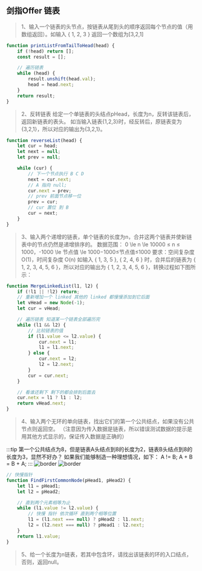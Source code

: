 
## 剑指Offer 链表

> 1、输入一个链表的头节点，按链表从尾到头的顺序返回每个节点的值（用数组返回）。如输入 { 1, 2, 3 } 返回一个数组为[3,2,1]

```ts
function printListFromTailToHead(head) {
    if (!head) return [];
    const result = [];

    // 遍历链表 
    while (head) {
        result.unshift(head.val);
        head = head.next;
    }
    return result;
}
```

> 2、反转链表 给定一个单链表的头结点pHead，长度为n，反转该链表后，返回新链表的表头。 如当输入链表{1,2,3}时，经反转后，原链表变为{3,2,1}，所以对应的输出为{3,2,1}。

```javascript
function reverseList(head) {
    let cur = head;
    let next = null;
    let prev = null;

    while (cur) {
        // 下一个节点执行 B C D
        next = cur.next;
        // A 指向 null;
        cur.next = prev;
        // prev 前面节点移一位
        prev = cur;
        // cur 置位 到 B
        cur = next;
    }
}
```
> 3、输入两个递增的链表，单个链表的长度为n，合并这两个链表并使新链表中的节点仍然是递增排序的。
> 数据范围： 0 \le n \le 10000 ≤ n ≤ 1000，-1000 \le 节点值 \le 1000−1000≤节点值≤1000
> 要求：空间复杂度 O(1)，时间复杂度 O(n)
> 如输入 { 1, 3, 5 }, { 2, 4, 6 } 时，合并后的链表为 { 1, 2, 3, 4, 5, 6 }，所以对应的输出为 { 1, 2, 3, 4, 5, 6 }，转换过程如下图所示：


```javascript
function MergeLinkedList(l1, l2) {
	if (!l1 || !l2) return;
	// 重新增加一个 linked 其他的 linked 都慢慢添加到它后面
	let vHead = new Node(-1);
	let cur = vHead;

	// 遍历链表 知道某一个链表全部遍历完
	while (l1 && l2) {
		// 比较链表的值
		if (l1.value <= l2.value) {
			cur.next = l1;
			l1 = l1.next;
		} else {
			cur.next = l2;
			l2 = l2.next;
		}
		cur = cur.next;
	}

	// 看谁还剩下 剩下的都会排到后面去
	cur.netx = l1 ? l1 : l2;
	return vHead.next;
}
```

> 4、输入两个无环的单向链表，找出它们的第一个公共结点，如果没有公共节点则返回空。
>（注意因为传入数据是链表，所以错误测试数据的提示是用其他方式显示的，保证传入数据是正确的）

:::tip
第一个公共结点为8，但是链表A头结点到8的长度为2，链表B头结点到8的长度为3，显然不好办？
如果我们能够制造一种理想情况，如下：
A != B;
A + B = B + A;
:::
![border](https://uploadfiles.nowcoder.com/images/20200420/284295_1587394616610_37C15C411477833D2C2325823D927212)
![border](https://uploadfiles.nowcoder.com/files/20210621/908787715_1624289962297/36.gif)


```javascript
// 快慢指针
function FindFirstCommonNode(pHead1, pHead2) {
	let l1 = pHead1;
	let l2 = pHead2;

	// 直到两个元素相等为止
	while (l1.value != l2.value) {
		// 快慢 指针 依次循环 直到两个相等位置
		l1 = (l1.next === null) ? pHead2 : l1.next;
		l2 = (l2.next === null) ? pHead1 : l2.next;
	}
	return l1.value;
}
```

> 5、给一个长度为n链表，若其中包含环，请找出该链表的环的入口结点，否则，返回null。


